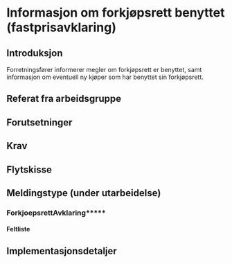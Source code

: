 # Informasjon om forkjøpsrett benyttet (fastprisavklaring)
## Introduksjon
Forretningsfører informerer megler om forkjøpsrett er benyttet, samt informasjon om eventuell ny kjøper som har benyttet sin forkjøpsrett.

## Referat fra arbeidsgruppe 

## Forutsetninger

## Krav  

## Flytskisse

## Meldingstype (under utarbeidelse)
### ForkjoepsrettAvklaring*****
#### Feltliste 
 

## Implementasjonsdetaljer